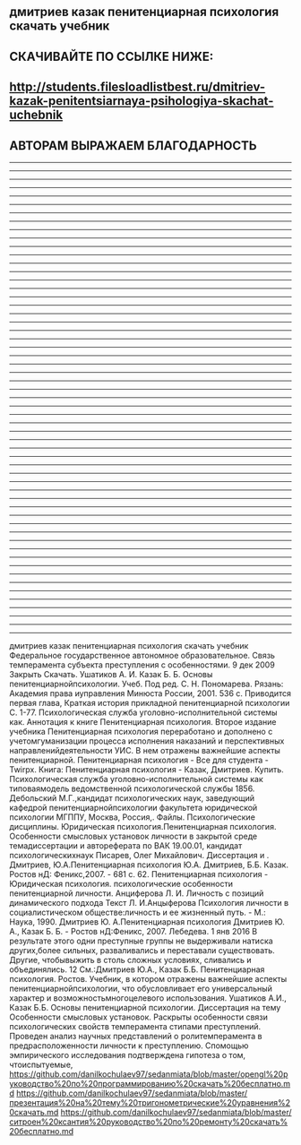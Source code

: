 дмитриев казак пенитенциарная психология скачать учебник
--------------------------------------------------
СКАЧИВАЙТЕ ПО ССЫЛКЕ НИЖЕ:
--------------------------------------------------
http://students.filesloadlistbest.ru/dmitriev-kazak-penitentsiarnaya-psihologiya-skachat-uchebnik
--------------------------------------------------
АВТОРАМ ВЫРАЖАЕМ БЛАГОДАРНОСТЬ
--------------------------------------------------
--------------------------------------------------
--------------------------------------------------
--------------------------------------------------
--------------------------------------------------
--------------------------------------------------
--------------------------------------------------
--------------------------------------------------
--------------------------------------------------
--------------------------------------------------
--------------------------------------------------
--------------------------------------------------
--------------------------------------------------
--------------------------------------------------
--------------------------------------------------
--------------------------------------------------
--------------------------------------------------
--------------------------------------------------
--------------------------------------------------
--------------------------------------------------
--------------------------------------------------
--------------------------------------------------
--------------------------------------------------
--------------------------------------------------
--------------------------------------------------
--------------------------------------------------
--------------------------------------------------
--------------------------------------------------
--------------------------------------------------
--------------------------------------------------
--------------------------------------------------
--------------------------------------------------
--------------------------------------------------
--------------------------------------------------
--------------------------------------------------
--------------------------------------------------
--------------------------------------------------
--------------------------------------------------
--------------------------------------------------
--------------------------------------------------
--------------------------------------------------
--------------------------------------------------
--------------------------------------------------
--------------------------------------------------
--------------------------------------------------
--------------------------------------------------
--------------------------------------------------
--------------------------------------------------
--------------------------------------------------
--------------------------------------------------
--------------------------------------------------
--------------------------------------------------
--------------------------------------------------
--------------------------------------------------
--------------------------------------------------
--------------------------------------------------
--------------------------------------------------
--------------------------------------------------
дмитриев казак пенитенциарная психология скачать учебник Федеральное государственное автономное образовательное. Связь темперамента субъекта преступления с особенностями. 9 дек 2009  Закрыть Скачать. Ушатиков А. И. Казак Б. Б. Основы пенитенциарнойпсихологии. Учеб.  Под ред. С. Н. Пономарева.  Рязань: Академия права иуправления Минюста России, 2001.  536 с.  Приводится первая глава, Краткая история прикладной пенитенциарной психологии С. 1-77. Психологическая служба уголовно-исполнительной системы как. Аннотация к книге Пенитенциарная психология. Второе издание учебника Пенитенциарная психология переработано и дополнено с учетомгуманизации процесса исполнения наказаний и перспективных направленийдеятельности УИС. В нем отражены важнейшие аспекты пенитенциарной. Пенитенциарная психология - Все для студента - Twirpx. Книга: Пенитенциарная психология - Казак, Дмитриев. Купить. Психологическая служба уголовно-исполнительной системы как типоваямодель ведомственной психологической службы 1856. Дебольский М.Г.,кандидат психологических наук, заведующий кафедрой пенитенциарнойпсихологии факультета юридической психологии МГППУ, Москва, Россия,. Файлы. Психологические дисциплины. Юридическая психология.Пенитенциарная психология. Особенности смысловых установок личности в закрытой среде темадиссертации и автореферата по ВАК 19.00.01, кандидат психологическихнаук Писарев, Олег Михайлович. Диссертация и . Дмитриев, Ю.А.Пенитенциарная психология  Ю.А. Дмитриев, Б.Б. Казак. Ростов нД: Феникс,2007. - 681 с. 62. Пенитенциарная психология - Юридическая психология. психологические особенности пенитенциарной личности. Анциферова Л. И. Личность с позиций динамического подхода Текст  Л. И.Анцыферова  Психология личности в социалистическом обществе:личность и ее жизненный путь. - М.: Наука, 1990. Дмитриев Ю. А.Пенитенциарная психология  Дмитриев Ю. А., Казак Б. Б. - Ростов нД:Феникс, 2007. Лебедева. 1 янв 2016  В результате этого одни преступные группы не выдерживали натиска других,более сильных, разваливались и переставали существовать. Другие, чтобывыжить в столь сложных условиях, сливались и объединялись. 12 См.:Дмитриев Ю.А., Казак Б.Б. Пенитенциарная психология. Ростов. Учебник, в котором отражены важнейшие аспекты пенитенциарнойпсихологии, что обусловливает его универсальный характер и возможностьмногоцелевого использования.
Ушатиков А.И., Казак Б.Б. Основы пенитенциарной психологии. Диссертация на тему Особенности смысловых установок. Раскрыты особенности связи психологических свойств темперамента стипами преступлений. Проведен анализ научных представлений о ролитемперамента в предрасположенности личности к преступлению. Спомощью эмпирического исследования подтверждена гипотеза о том, чтоиспытуемые,
https://github.com/danilkochulaev97/sedanmiata/blob/master/opengl%20руководство%20по%20программированию%20скачать%20бесплатно.md
https://github.com/danilkochulaev97/sedanmiata/blob/master/презентация%20на%20тему%20тригонометрические%20уравнения%20скачать.md
https://github.com/danilkochulaev97/sedanmiata/blob/master/ситроен%20ксантия%20руководство%20по%20ремонту%20скачать%20бесплатно.md